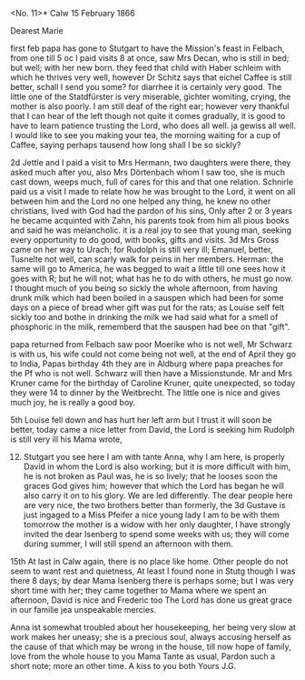 <No. 11>* Calw 15 February 1866

Dearest Marie

first feb papa has gone to Stutgart to have the Mission's feast in Felbach, from one till 5 oc I paid visits 8 at once, saw Mrs Decan, who is still in bed; but well; with her new born. they feed that child with Haber schleim with which he thrives very well, however Dr Schitz says that eichel Caffee is still better, schall I send you some? for diarrhee it is certainly very good. The little one of the Statdfürster is very miserable, gichter womiting, crying, the mother is also poorly. I am still deaf of the right ear; however very thankful that I can hear of the left though not quite it comes gradually, it is good to have to learn patience trusting the Lord, who does all well. ja gewiss all well. I would like to see you making your tea, the morning waiting for a cup of Caffee, saying perhaps tausend how long shall I be so sickly?

2d Jettle and I paid a visit to Mrs Hermann, two daughters were there, they asked much after you, also Mrs Dörtenbach whom I saw too, she is much cast down, weeps much, full of cares for this and that one relation. Schnirle paid us a visit I made to relate how he was brought to the Lord, it went on all between him and the Lord no one helped any thing, he knew no other christians, lived with God had the pardon of his sins, Only after 2 or 3 years he became acquinted with Zahn, his parents took from him all pious books and said he was melancholic. it is a real joy to see that young man, seeking every opportunity to do good, with books, gifts and visits. 
3d Mrs Gross came on her way to Urach; for Rudolph is still very ill; Emanuel, better, Tusnelte not well, can scarly walk for peins in her members. Herman: the same will go to America, he was begged to wait a little till one sees how it goes with R; but he will not; what has he to do with others, he must go now. I thought much of you being so sickly the whole afternoon, from having drunk milk which had been boiled in a sauspen which had been for some days on a piece of bread wher gift was put for the rats; as Louise self felt sickly too and bothe in drinking the milk we had said what for a smell of phosphoric in the milk, rememberd that the sauspen had bee on that "gift".

papa returned from Felbach saw poor Moerike who is not well, Mr Schwarz is with us, his wife could not come being not well, at the end of April they go to India, Papas birthday 4th they are in Aldburg where papa preaches for the Pf who is not well. Schwarz will then have a Missionstunde. 
Mr and Mrs Kruner came for the birthday of Caroline Kruner, quite unexpected, so today they were 14 to dinner by the Weitbrecht. The little one is nice and gives much joy, he is really a good boy.

5th Louise fell down and has hurt her left arm but I trust it will soon be better, today came a nice letter from David, the Lord is seeking him Rudolph is still very ill his Mama wrote,

12. Stutgart you see here I am with tante Anna, why I am here, is properly David in whom the Lord is also working; but it is more difficult with him, he is not broken as Paul was, he is so lively; that he looses soon the graces God gives him; however that which the Lord has began he will also carry it on to his glory. We are led differently. The dear people here are very nice, the two brothers better than formerly, the 3d Gustave is just ingaged to a Miss Pfeifer a nice young lady I am to be with them tomorrow the mother is a widow with her only daughter, I have strongly invited the dear Isenberg to spend some weeks with us; they will come during summer, I will still spend an afternoon with them.

15th At last in Calw again, there is no place like home. Other people do not seem to want rest and quietness, At least I found none in Stutg though I was there 8 days; by dear Mama Isenberg there is perhaps some; but I was very short time with her; they came together to Mama where we spent an afternoon, David is nice and Frederic too The Lord has done us great grace in our familie jea unspeakable mercies.

Anna ist somewhat troubled about her housekeeping, her being very slow at work makes her uneasy; she is a precious soul, always accusing herself as the cause of that which may be wrong in the house, till now hope of family, love from the whole house to you Mama Tante as usual, Pardon such a short note; more an other time. A kiss to you both
 Yours J.G.
